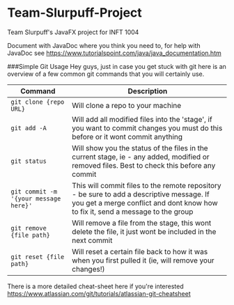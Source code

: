 # Team-Slurpuff-Project
Team Slurpuff's JavaFX project for INFT 1004

Document with JavaDoc where you think you need to, for help with JavaDoc see https://www.tutorialspoint.com/java/java_documentation.htm

###Simple Git Usage
Hey guys, just in case you get stuck with git here is an overview of a few common git commands that you will certainly use.

| Command | Description |
|---|---|
| `git clone {repo URL}` | Will clone a repo to your machine |
| `git add -A` | Will add all modified files into the 'stage', if you want to commit changes you must do this before or it wont commit anything |
| `git status` | Will show you the status of the files in the current stage, ie - any added, modified or removed files. Best to check this before any commit |
| `git commit -m '{your message here}'` | This will commit files to the remote repository - be sure to add a descriptive message. If you get a merge conflict and dont know how to fix it, send a message to the group |
| `git remove {file path}` | Will remove a file from the stage, this wont delete the file, it just wont be included in the next commit |
| `git reset {file path}` | Will reset a certain file back to how it was when you first pulled it (ie, will remove your changes!) |

There is a more detailed cheat-sheet here if you're interested https://www.atlassian.com/git/tutorials/atlassian-git-cheatsheet

